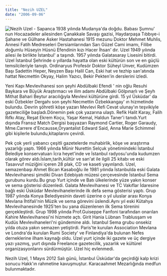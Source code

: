 ```yaml
---
title: "Nezih UZEL"
date: "2006-09-06"
---
```


![Nezih Uzel - Sapanca](/uploads/2006/09/nezihuzel.jpg) 1938 yılında Mudanya'da doğdu. Babası Şumnu' nun Hocazadeler ailesinden Çanakkale Savaşı gazisi, Haydarpaşa Tıbbıye-i Şahane ve Gülhane Asker Hastahanesi 1915 mezunu Doktor Mehmet Muhlis, Annesi Fatih Medreseleri Dersiamlarından Sarı Güzel Cami imamı, Filibe doğumlu Hüseyin Hüsnü Efendinin kızı Hacer İhsan' dır. Uzel 1949 yılında ailesi ile birlikte İstanbul' a taşındı. 1957 yılında Galatasaray Lisesini bitirdi. Uzel İstanbul Şehrinde o yıllarda hayatta olan eski kültürün son ve en güçlü temsilcileriyle tanıştı. Ordinaryus Profesör Doktor Süheyl Unver, Kudümzen Başı Sadettin Heper, Neyzen Başı Halil Can, Eski hat ve tezhip san'atında hattat Necmettin Okyay, Halim Yazıcı, Bekir Pekten'in derslerini izledi.

Yeni Kapı Mevlevihanesi son şeyhi Abdülbaki Efendi ' nin oğlu Resuhi Baykara ve Büyük Araştırmacı ve ilim adamı Abdülbaki Gölpınarlı ve Şeyh Mithat Bahari Beytur aracılığıyla Mevlevi kültürüne girdi. 15 yıl Üsküdar' da eski Özbekler Dergahı son şeyhi Necmettin Özbekkangay' ın hizmetinde bulundu. Devrin şöhretli köşe yazarı Mevlevi Refi Cevat ulunay'ın teşvikiyle gazeteciliğe başladı.Dönemin pek çok yazarına ulaştı. Refik Halit Karay, Falih Rıfkı Atay, Reşat Ekrem Koçu, Yaşar Kemal, Haldun Taner'i tanıdı.Yurt dışında Fransız Match Dergisi başyazarı Raymond Cartier, Roger Garaudy, Mme.Carrere d'Encausse,Oryantalist Edward Said, Anna Marie Schimmel gibi kişilerle bulundu,kitaplarını çevirdi.

Pek çok yerli yabancı çeşitli gazetelerde muhabirlik, köşe ve araştırma yazarlığı yaptı. 1966 yılında Münir Nurettin Selçuk yönetimindeki İstanbul Belediye konservatuarı İcra heyet'inde ve İstanbul radyosu'unda kudumzen olarak görev aldı.İslam,tarih,kültür ve san'at ile ilgili 25 kitabı ve eski Tasavvuf müziğini içeren 28 plak, CD ve kaseti yayınlandı. Uzel, semazenbaşı Ahmet Bican Kasaboğlu ile 1981 yılında İstanbulda eski Galata Mevlevihanesi şimdiki Divan Edebiyatı müzesi çerçevesinde İstanbul Sema gurubunu kurdu.Bu grup Yurt içinde ve Batı ülkelerinde yüze yakın konser ve sema gösterisi düzenledi. Galata Mevlevihanesi ve TC Vakıflar İdaresine bağlı eski Üsküdar Mevlevihanelerinde ilk defa sema gösterisi yaptı. Grup 1987 yılında Konya Belediyesinin daveti üzerine o yıl uluslar arası Konya Mevlana İhtifali'nin Müzik ve sema görevini üslendi.Aynı yıl eski Kütahya Mevlevihanesinde 1925'ten bu yana düzenlenen ilk Sema törenini gerçekleştirdi. Grup 1998 yılında Prof.Guiseppe Fanfoni tarafından onarılan Kahire Mevlevihanesi'ni hizmete açtı. Girit Hania Lübnan Trablusşam ve Kudüs Mevlevihaneleri'ni gündemine aldı. İstanbul Sema grubu onsekiz yılda otuza yakın semazen yetiştirdi. Paris'te kurulan Association Mevlana ve Londra'da kurulan Rumi Society' ve Finlandiya'da bulunan Nefes derneklerine ilham kaynağı oldu. Uzel yurt içinde iki gazete ve üç dergiye yazı yazmış, yurt dışında Freelance gazetecilik, yazarlık ve kültürel organizasyonlarını sürdürmüştür. Uzel hiç evlenmedi.

Nezih Uzel, 1 Mayıs 2012 Salı günü, İstanbul Üsküdar'da geçirdiği kalp krizi sonucu Hakk'ın rahmetine kavuşmuştur. Karacaahmet Mezarlığında medfun bulunmaktadır.
